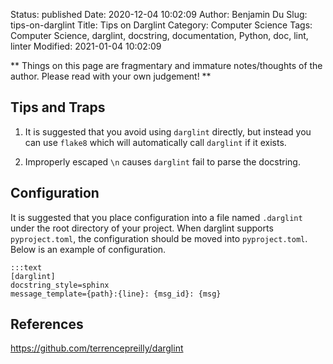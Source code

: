Status: published
Date: 2020-12-04 10:02:09
Author: Benjamin Du
Slug: tips-on-darglint
Title: Tips on Darglint
Category: Computer Science
Tags: Computer Science, darglint, docstring, documentation, Python, doc, lint, linter
Modified: 2021-01-04 10:02:09

**
Things on this page are fragmentary and immature notes/thoughts of the author.
Please read with your own judgement!
**

## Tips and Traps

1. It is suggested that you avoid using `darglint` directly,
    but instead you can use `flake8`
    which will automatically call `darglint` if it exists.

2. Improperly escaped `\n` causes `darglint` fail to parse the docstring.

## Configuration 

It is suggested that you place configuration into a file named `.darglint` 
under the root directory of your project.
When darglint supports `pyproject.toml`, 
the configuration should be moved into `pyproject.toml`.
Below is an example of configuration.

    :::text
    [darglint]
    docstring_style=sphinx
    message_template={path}:{line}: {msg_id}: {msg}


## References

https://github.com/terrencepreilly/darglint